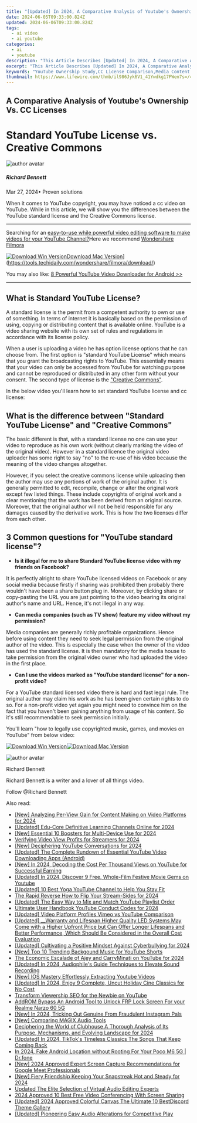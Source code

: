 ```yaml
---
title: "[Updated] In 2024, A Comparative Analysis of Youtube's Ownership Vs. CC Licenses"
date: 2024-06-05T09:33:00.824Z
updated: 2024-06-06T09:33:00.824Z
tags:
  - ai video
  - ai youtube
categories:
  - ai
  - youtube
description: "This Article Describes [Updated] In 2024, A Comparative Analysis of Youtube's Ownership Vs. CC Licenses"
excerpt: "This Article Describes [Updated] In 2024, A Comparative Analysis of Youtube's Ownership Vs. CC Licenses"
keywords: "YouTube Ownership Study,CC License Comparison,Media Content Rights,Video Platform Licensing,Content Creator Analysis,Youtube vs Licenses Overview,Digital Copyrights Difference"
thumbnail: https://www.lifewire.com/thmb/il986Jyk6V1_41Ywdkg17FWen7s=/400x300/filters:no_upscale():max_bytes(150000):strip_icc()/connect-routers-on-a-home-network-8180601-4bce81516c024659b04500d7a94f2ed4.png
---
```


## A Comparative Analysis of Youtube's Ownership Vs. CC Licenses

# Standard YouTube License vs. Creative Commons

![author avatar](https://images.wondershare.com/filmora/article-images/richard-bennett.jpg)

##### Richard Bennett

 Mar 27, 2024• Proven solutions

When it comes to YouTube copyright, you may have noticed a cc video on YouTube. While in this article, we will show you the differences between the YouTube standard license and the Creative Commons license.

---

Searching for an [easy-to-use while powerful video editing software to make videos for your YouTube Channel?](https://tools.techidaily.com/wondershare/filmora/download/)Here we recommend [Wondershare Filmora](https://tools.techidaily.com/wondershare/filmora/download/)

[![Download Win Version](https://images.wondershare.com/filmora/guide/download-btn-win.jpg)](https://tools.techidaily.com/wondershare/filmora/download/)[Download Mac Version](https://images.wondershare.com/filmora/guide/download-btn-mac.jpg)](https://tools.techidaily.com/wondershare/filmora/download/)

You may also like: [8 Powerful YouTube Video Downloader for Android >>](https://tools.techidaily.com/wondershare/filmora/download/)

---

## What is Standard YouTube License?

A standard license is the permit from a competent authority to own or use of something. In terms of internet it is basically based on the permission of using, copying or distributing content that is available online. YouTube is a video sharing website with its own set of rules and regulations in accordance with its license policy.

When a user is uploading a video he has option license options that he can choose from. The first option is "standard YouTube License" which means that you grant the broadcasting rights to YouTube. This essentially means that your video can only be accessed from YouTube for watching purpose and cannot be reproduced or distributed in any other form without your consent. The second type of license is the ["Creative Commons"](https://tools.techidaily.com/wondershare/filmora/download/).

In the below video you'll learn how to set standard YouTube license and cc license:

## What is the difference between "Standard YouTube License" and "Creative Commons"

The basic different is that, with a standard license no one can use your video to reproduce as his own work (without clearly marking the video of the original video). However in a standard licence the original video uploader has some right to say "no" to the re-use of his video because the meaning of the video changes altogether.

However, if you select the creative commons license while uploading then the author may use any portions of work of the original author. It is generally permitted to edit, recompile, change or alter the original work except few listed things. These include copyrights of original work and a clear mentioning that the work has been derived from an original source. Moreover, that the original author will not be held responsible for any damages caused by the derivative work. This is how the two licenses differ from each other.

## 3 Common questions for "YouTube standard license"?

* **Is it illegal for me to share Standard YouTube license video with my friends on Facebook?**

It is perfectly alright to share YouTube licensed videos on Facebook or any social media because firstly if sharing was prohibited then probably there wouldn't have been a share button plug in. Moreover, by clicking share or copy-pasting the URL you are just pointing to the video bearing its original author's name and URL. Hence, it's not illegal in any way.

* **Can media companies (such as TV show) feature my video without my permission?**

Media companies are generally richly profitable organizations. Hence before using content they need to seek legal permission from the original author of the video. This is especially the case when the owner of the video has used the standard license. It is then mandatory for the media house to take permission from the original video owner who had uploaded the video in the first place.

* **Can I use the videos marked as "YouTube standard license" for a non-profit video?**

For a YouTube standard licensed video there is hard and fast legal rule. The original author may claim his work as he has been given certain rights to do so. For a non-profit video yet again you might need to convince him on the fact that you haven't been gaining anything from usage of his content. So it's still recommendable to seek permission initially.

You'll learn "how to legally use copyrighted music, games, and movies on YouTube" from below video:

[![Download Win Version](https://images.wondershare.com/filmora/guide/download-btn-win.jpg)](https://tools.techidaily.com/wondershare/filmora/download/)[![Download Mac Version](https://images.wondershare.com/filmora/guide/download-btn-mac.jpg)](https://tools.techidaily.com/wondershare/filmora/download/)

![author avatar](https://images.wondershare.com/filmora/article-images/richard-bennett.jpg)

Richard Bennett

Richard Bennett is a writer and a lover of all things video.

Follow @Richard Bennett

<span class="atpl-alsoreadstyle">Also read:</span>
<div><ul>
<li><a href="https://facebook-video-footage.techidaily.com/new-analyzing-per-view-gain-for-content-making-on-video-platforms-for-2024/"><u>[New] Analyzing Per-View Gain for Content Making on Video Platforms for 2024</u></a></li>
<li><a href="https://facebook-video-footage.techidaily.com/updated-edu-core-definitive-learning-channels-online-for-2024/"><u>[Updated] Edu-Core  Definitive Learning Channels Online for 2024</u></a></li>
<li><a href="https://facebook-video-footage.techidaily.com/new-essential-10-boosters-for-multi-device-use-for-2024/"><u>[New] Essential 10 Boosters for Multi-Device Use for 2024</u></a></li>
<li><a href="https://facebook-video-footage.techidaily.com/verifying-video-view-profits-for-streamers-for-2024/"><u>Verifying Video View Profits for Streamers for 2024</u></a></li>
<li><a href="https://facebook-video-footage.techidaily.com/new-deciphering-youtube-conversations-for-2024/"><u>[New] Deciphering YouTube Conversations for 2024</u></a></li>
<li><a href="https://facebook-video-footage.techidaily.com/updated-the-complete-rundown-of-essential-youtube-video-downloading-apps-android/"><u>[Updated] The Complete Rundown of Essential YouTube Video Downloading Apps (Android)</u></a></li>
<li><a href="https://facebook-video-footage.techidaily.com/new-in-2024-decoding-the-cost-per-thousand-views-on-youtube-for-successful-earning/"><u>[New] In 2024, Decoding the Cost Per Thousand Views on YouTube for Successful Earning</u></a></li>
<li><a href="https://facebook-video-footage.techidaily.com/updated-in-2024-discover-9-free-whole-film-festive-movie-gems-on-youtube/"><u>[Updated] In 2024, Discover 9 Free, Whole-Film Festive Movie Gems on Youtube</u></a></li>
<li><a href="https://facebook-video-footage.techidaily.com/updated-10-best-yoga-youtube-channel-to-help-you-stay-fit/"><u>[Updated] 10 Best Yoga YouTube Channel to Help You Stay Fit</u></a></li>
<li><a href="https://facebook-video-footage.techidaily.com/the-rapid-reverse-how-to-flip-your-stream-sides-for-2024/"><u>The Rapid Reverse  How to Flip Your Stream-Sides for 2024</u></a></li>
<li><a href="https://facebook-video-footage.techidaily.com/updated-the-easy-way-to-mix-and-match-youtube-playlist-order/"><u>[Updated] The Easy Way to Mix and Match YouTube Playlist Order</u></a></li>
<li><a href="https://facebook-video-footage.techidaily.com/ultimate-user-handbook-youtube-conduct-codes-for-2024/"><u>Ultimate User Handbook  YouTube Conduct Codes for 2024</u></a></li>
<li><a href="https://facebook-video-footage.techidaily.com/updated-video-platform-profiles-vimeo-vs-youtube-comparison/"><u>[Updated] Video Platform Profiles  Vimeo vs YouTube Comparison</u></a></li>
<li><a href="https://facebook-video-footage.techidaily.com/updated-warranty-and-lifespan-higher-quality-led-systems-may-come-with-a-higher-upfront-price-but-can-offer-longer-lifespans-and-better-performance-which-sh/"><u>[Updated] __Warranty and Lifespan  Higher Quality LED Systems May Come with a Higher Upfront Price but Can Offer Longer Lifespans and Better Performance, Which Should Be Considered in the Overall Cost Evaluation</u></a></li>
<li><a href="https://facebook-video-footage.techidaily.com/updated-cultivating-a-positive-mindset-against-cyberbullying-for-2024/"><u>[Updated] Cultivating a Positive Mindset Against Cyberbullying for 2024</u></a></li>
<li><a href="https://facebook-video-footage.techidaily.com/new-top-10-trending-backgound-music-for-youtube-shorts/"><u>[New] Top 10 Trending Backgound Music for YouTube Shorts</u></a></li>
<li><a href="https://facebook-video-footage.techidaily.com/the-economic-escalade-of-ajey-and-carryminati-on-youtube-for-2024/"><u>The Economic Escalade of Ajey and CarryMinati on YouTube for 2024</u></a></li>
<li><a href="https://facebook-video-footage.techidaily.com/updated-in-2024-audiophiles-guide-techniques-to-elevate-sound-recording/"><u>[Updated] In 2024, Audiophile's Guide  Techniques to Elevate Sound Recording</u></a></li>
<li><a href="https://facebook-video-footage.techidaily.com/new-ios-mastery-effortlessly-extracting-youtube-videos/"><u>[New] IOS Mastery  Effortlessly Extracting Youtube Videos</u></a></li>
<li><a href="https://facebook-video-footage.techidaily.com/updated-in-2024-enjoy-9-complete-uncut-holiday-cine-classics-for-no-cost/"><u>[Updated] In 2024, Enjoy 9 Complete, Uncut Holiday Cine Classics for No Cost</u></a></li>
<li><a href="https://youtube-video-recordings.techidaily.com/transform-viewership-seo-for-the-newbie-on-youtube/"><u>Transform Viewership  SEO for the Newbie on YouTube</u></a></li>
<li><a href="https://android-frp.techidaily.com/addrom-bypass-an-android-tool-to-unlock-frp-lock-screen-for-your-realme-narzo-60-5g-by-drfone-android/"><u>AddROM Bypass An Android Tool to Unlock FRP Lock Screen For your Realme Narzo 60 5G</u></a></li>
<li><a href="https://instagram-videos.techidaily.com/new-in-2024-tricking-out-genuine-from-fraudulent-instagram-pals/"><u>[New] In 2024, Tricking Out Genuine From Fraudulent Instagram Pals</u></a></li>
<li><a href="https://extra-lessons.techidaily.com/new-comparing-magix-audio-tools/"><u>[New] Comparing MAGIX Audio Tools</u></a></li>
<li><a href="https://voice-adjusting.techidaily.com/deciphering-the-world-of-clubhouse-a-thorough-analysis-of-its-purpose-mechanisms-and-evolving-landscape-for-2024/"><u>Deciphering the World of Clubhouse A Thorough Analysis of Its Purpose, Mechanisms, and Evolving Landscape for 2024</u></a></li>
<li><a href="https://tiktok-video-recordings.techidaily.com/updated-in-2024-tiktoks-timeless-classics-the-songs-that-keep-coming-back/"><u>[Updated] In 2024, TikTok's Timeless Classics  The Songs That Keep Coming Back</u></a></li>
<li><a href="https://android-location.techidaily.com/in-2024-fake-android-location-without-rooting-for-your-poco-m6-5g-drfone-by-drfone-virtual/"><u>In 2024, Fake Android Location without Rooting For Your Poco M6 5G | Dr.fone</u></a></li>
<li><a href="https://digital-screen-recording.techidaily.com/new-2024-approved-expert-screen-capture-recommendations-for-google-meet-professionals/"><u>[New] 2024 Approved  Expert Screen Capture Recommendations for Google Meet Professionals</u></a></li>
<li><a href="https://snapchat-videos.techidaily.com/new-fiery-friendship-keeping-your-snapstreak-hot-and-steady-for-2024/"><u>[New] Fiery Friendship  Keeping Your Snapstreak Hot and Steady for 2024</u></a></li>
<li><a href="https://voice-adjusting.techidaily.com/updated-the-elite-selection-of-virtual-audio-editing-experts/"><u>Updated The Elite Selection of Virtual Audio Editing Experts</u></a></li>
<li><a href="https://digital-screen-recording.techidaily.com/2024-approved-10-best-free-video-conferencing-with-screen-sharing/"><u>2024 Approved  10 Best Free Video Conferencing With Screen Sharing</u></a></li>
<li><a href="https://discord-videos.techidaily.com/updated-2024-approved-colorful-canvas-the-ultimate-10-bestdiscord-theme-gallery/"><u>[Updated] 2024 Approved  Colorful Canvas  The Ultimate 10 BestDiscord Theme Gallery</u></a></li>
<li><a href="https://extra-approaches.techidaily.com/updated-pioneering-easy-audio-alterations-for-competitive-play/"><u>[Updated] Pioneering Easy Audio Alterations for Competitive Play</u></a></li>
</ul></div>

<ins class="adsbygoogle"
      style="display:block"
      data-ad-client="ca-pub-7571918770474297"
      data-ad-slot="8358498916"
      data-ad-format="auto"
      data-full-width-responsive="true"></ins>